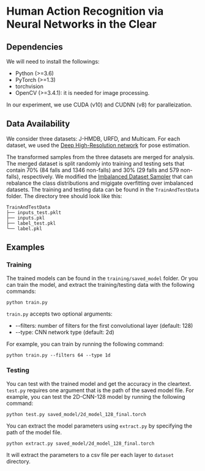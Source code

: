 # Human Action Recognition via Neural Networks in the Clear


## Dependencies

We will need to install the followings:
- Python (>=3.6)
- PyTorch (>=1.3)
- torchvision
- OpenCV (>=3.4.1): it is needed for image processing.

In our experiment, we use CUDA (v10) and CUDNN (v8) for paralleization.
 
 
## Data Availability
We consider three datasets: J-HMDB, URFD, and Multicam. For each dataset, we used the [Deep High-Resolution network](https://arxiv.org/abs/1902.09212) for pose estimation.

The transformed samples from the three datasets are merged for analysis. The merged dataset is split randomly into training and testing sets that contain 70% (84 falls and 1346 non-falls) and 30% (29 falls and 579 non-falls), respectively. We modified the [Imbalanced Dataset Sampler](https://github.com/ufoym/imbalanced-dataset-sampler/) that can rebalance the class distributions and migigate overfitting over imbalanced datasets. 
The training and testing data can be found in the `TrainAndTestData` folder. The directory tree should look like this:
```
TrainAndTestData
├── inputs_test.pklt
├── inputs.pkl
├── label_test.pkl
└── label.pkl
```

## Examples

### Training
 The trained models can be found in the `training/saved_model` folder. Or you can train the model, and extract the training/testing data with the following commands:

```
python train.py
```

`train.py` accepts two optional arguments: 
- --filters: number of filters for the first convolutional layer (default: 128)
- --type: CNN network type (default: 2d)

For example, you can train by running the following command:
```
python train.py --filters 64 --type 1d
```  

### Testing
You can test with the trained model and get the accuracy in the cleartext. `test.py` requires one argument that is the path of the saved model file. For example, you can test the 2D-CNN-128 model by running the following command:
```
python test.py saved_model/2d_model_128_final.torch
```

You can extract the model parameters using `extract.py` by specifying the path of the model file.
```
python extract.py saved_model/2d_model_128_final.torch
```
It will extract the parameters to a csv file per each layer to `dataset` directory.

